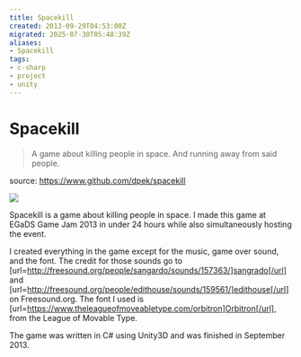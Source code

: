 ```yaml
---
title: Spacekill
created: 2013-09-29T04:53:00Z
migrated: 2025-07-30T05:48:39Z
aliases:
- Spacekill
tags:
- c-sharp
- project
- unity
---
```


# Spacekill

> A game about killing people in space. And running away from said people.

source: https://www.github.com/dpek/spacekill

![](https://www.youtube.com/watch?v=7U43mUAXQlE)

Spacekill is a game about killing people in space. I made this game at EGaDS Game Jam 2013 in under 24 hours while also simultaneously hosting the event.

I created everything in the game except for the music, game over sound, and the font. The credit for those sounds go to [url=http://freesound.org/people/sangardo/sounds/157363/]sangrado[/url] and [url=http://freesound.org/people/edithouse/sounds/159561/]edithouse[/url] on Freesound.org. The font I used is [url=https://www.theleagueofmoveabletype.com/orbitron]Orbitron[/url], from the League of Movable Type.

The game was written in C# using Unity3D and was finished in September 2013.

